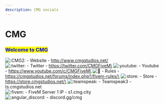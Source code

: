 ```yaml
---
description: CMG socials
---
```


# CMG

### <mark style="color:blue;">**Welcome to CMG**</mark>                                                           &#x20;

![:CMG2:](https://cdn.discordapp.com/emojis/946953191663210516.webp?size=44\&quality=lossless) - Website - http://www.cmgstudios.net/ \
![:twitter:](https://cdn.discordapp.com/emojis/706154038944727100.webp?size=44\&quality=lossless) - Twitter - https://twitter.com/CMGFiveM\
![:youtube:](https://cdn.discordapp.com/emojis/771201045870805043.webp?size=44\&quality=lossless) - Youtube - https://www.youtube.com/c/CMGFiveM\
![🔨](https://discord.com/assets/767059c01f5e1967080e803b9ac9ff42.svg) - Rules - https://cmgstudios.net/forums/index.php?/fivem-rules/\
![:store:](https://cdn.discordapp.com/emojis/760885254764101692.webp?size=44\&quality=lossless) - Store - https://store.cmgstudios.net/\
![:teamspeak:](https://cdn.discordapp.com/emojis/697863501804208278.webp?size=44\&quality=lossless) - Teamspeak3 - ts.cmgstudios.net\
&#x20;![:fivem:](https://cdn.discordapp.com/emojis/280211198597660672.webp?size=44\&quality=lossless) - FiveM Server 1 IP - s1.cmg.city\
&#x20;![:angular\_discord:](https://cdn.discordapp.com/emojis/856646359276585001.webp?size=44\&quality=lossless) - discord.gg/cmg

